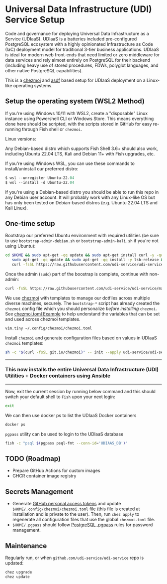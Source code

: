 # Universal Data Infrastructure (UDI) Service Setup

Code and governance for deploying Universal Data Infrastructure as a Service (UDIaaS). UDIaaS is a batteries included pre-configured PostgreSQL ecosystem with a highly opinionated Infrastructure as Code (IaC) deployment model for traditional 3-tier business applications. UDIaaS is ideal for modern web front-ends that need limited or zero middleware for data services and rely almost entirely on PostgreSQL for their backend (including heavy use of stored procedures, FDWs, polyglot languages, and other native PostgreSQL capabilities).

This is a [chezmoi](https://www.chezmoi.io/) and [asdf](https://asdf-vm.com/) based setup for UDIaaS deployment on a Linux-like operating systems. 

## Setup the operating system (WSL2 Method)

If you're using Windows 10/11 with WSL2, create a "disposable" Linux instance using Powershell CLI or Windows Store. This means everything done here should be scripted, with the scripts stored in GitHub for easy re-running through Fish shell or `chezmoi`.

Linux versions:

Any Debian-based distro which supports Fish Shell 3.6+ should also work, including Ubuntu 22.04 LTS, Kali and Debian 11+ with Fish upgrades, etc.

If you're using Windows WSL, you can use these commands to install/uninstall our preferred distro:

```powershell
$ wsl --unregister Ubuntu-22.04
$ wsl --install -d Ubuntu-22.04
```

If you're using a Debian-based distro you should be able to run this repo in any Debian user account. It will probably work with any Linux-like OS but has only been tested on Debian-based distros (e.g. Ubuntu 22.04 LTS and Kali Linux).

## One-time setup

Bootstrap our preferred Ubuntu environment with required utilities (be sure to use `bootstrap-admin-debian.sh` or `bootstrap-admin-kali.sh` if you're not using Ubuntu):

```bash
cd $HOME && sudo apt-get -qq update && sudo apt-get install curl -y -qq && \
   sudo apt-get -qq update && sudo apt-get -qq install -y lsb-release && \
   curl -fsSL https://raw.githubusercontent.com/udi-service/udi-service/master/bootstrap-admin-ubuntu.sh | bash
```

Once the admin (`sudo`) part of the boostrap is complete, continue with non-admin:

```bash
curl -fsSL https://raw.githubusercontent.com/udi-service/udi-service/master/bootstrap-common.sh | bash
```

We use [chezmoi](https://www.chezmoi.io/) with templates to manage our dotfiles across multiple diverse machines, securely. The `bootstrap-*` script has already created the `chezmoi` config file which you should personalize _before installing_ `chezmoi`. See [chezmoi.toml Example](dot_config/chezmoi/chezmoi.toml.example) to help understand the variables that can be set and used across chezmoi templates.

```bash
vim.tiny ~/.config/chezmoi/chezmoi.toml
```

Install `chezmoi` and generate configuration files based on values in UDIaaS `chezmoi` templates:

```bash
sh -c "$(curl -fsSL git.io/chezmoi)" -- init --apply udi-service/udi-service
```
***
### This now installs the entire Universal Data Infrastructure (UDI) Utilities + Docker containers using Ansible
***

Now, exit the current session by running below command and this should switch your default shell to `Fish` upon your next login:

```bash
exit
```

We can then use docker ps to list the UDIaaS Docker containers

```bash
docker ps
```

`pgpass` utility can be used to login to the UDIaaS database

```bash
fish -c "psql $(pgpass psql-fmt --conn-id='UDIAAS_DB')"
```

## TODO (Roadmap)

- Prepare GitHub Actions for custom images
- GHCR container image registry

## Secrets Management

* Generate [GitHub personal access tokens](https://github.com/settings/tokens) and update `$HOME/.config/chezmoi/chezmoi.toml` file (this file is created at installation and is private to the user). Then, run `chez apply` to regenerate all configuration files that use the global `chezmoi.toml` file.
* `$HOME/.pgpass` should follow [PostgreSQL .pgpass](https://tableplus.com/blog/2019/09/how-to-use-pgpass-in-postgresql.html) rules for password management.

## Maintenance

Regularly run, or when `github.com/udi-service/udi-service` repo is updated:

```bash
chez upgrade
chez update
```
